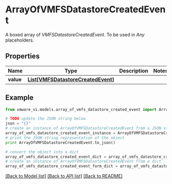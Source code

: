 # ArrayOfVMFSDatastoreCreatedEvent

A boxed array of *VMFSDatastoreCreatedEvent*. To be used in *Any* placeholders. 

## Properties
Name | Type | Description | Notes
------------ | ------------- | ------------- | -------------
**value** | [**List[VMFSDatastoreCreatedEvent]**](VMFSDatastoreCreatedEvent.md) |  | 

## Example

```python
from vmware_vi.models.array_of_vmfs_datastore_created_event import ArrayOfVMFSDatastoreCreatedEvent

# TODO update the JSON string below
json = "{}"
# create an instance of ArrayOfVMFSDatastoreCreatedEvent from a JSON string
array_of_vmfs_datastore_created_event_instance = ArrayOfVMFSDatastoreCreatedEvent.from_json(json)
# print the JSON string representation of the object
print ArrayOfVMFSDatastoreCreatedEvent.to_json()

# convert the object into a dict
array_of_vmfs_datastore_created_event_dict = array_of_vmfs_datastore_created_event_instance.to_dict()
# create an instance of ArrayOfVMFSDatastoreCreatedEvent from a dict
array_of_vmfs_datastore_created_event_form_dict = array_of_vmfs_datastore_created_event.from_dict(array_of_vmfs_datastore_created_event_dict)
```
[[Back to Model list]](../README.md#documentation-for-models) [[Back to API list]](../README.md#documentation-for-api-endpoints) [[Back to README]](../README.md)



